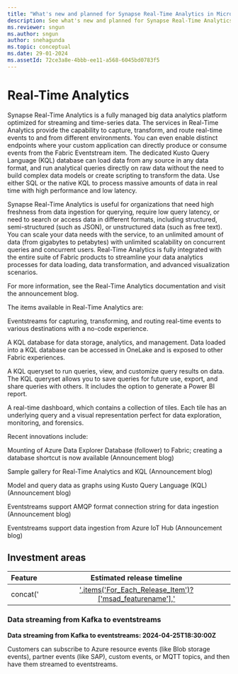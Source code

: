 ```yaml
---
title: "What's new and planned for Synapse Real-Time Analytics in Microsoft Fabric"
description: See what's new and planned for Synapse Real-Time Analytics in Microsoft Fabric. Fabric Real-Time Analytics release plans or roadmap.
ms.reviewer: sngun
ms.author: sngun
author: snehagunda
ms.topic: conceptual
ms.date: 29-01-2024 
ms.assetId: 72ce3a8e-4bbb-ee11-a568-6045bd0783f5
---
```

# Real-Time Analytics

Synapse Real-Time Analytics is a fully managed big data analytics platform optimized for streaming and time-series data. The services in Real-Time Analytics provide the capability to capture, transform, and route real-time events to and from different environments. You can even enable distinct endpoints where your custom application can directly produce or consume events from the Fabric Eventstream item. The dedicated Kusto Query Language (KQL) database can load data from any source in any data format, and run analytical queries directly on raw data without the need to build complex data models or create scripting to transform the data. Use either SQL or the native KQL to process massive amounts of data in real time with high performance and low latency.

Synapse Real-Time Analytics is useful for organizations that need high freshness from data ingestion for querying, require low query latency, or need to search or access data in different formats, including structured, semi-structured (such as JSON), or unstructured data (such as free text). You can scale your data needs with the service, to an unlimited amount of data (from gigabytes to petabytes) with unlimited scalability on concurrent queries and concurrent users. Real-Time Analytics is fully integrated with the entire suite of Fabric products to streamline your data analytics processes for data loading, data transformation, and advanced visualization scenarios.

For more information, see the Real-Time Analytics documentation and visit the announcement blog.

The items available in Real-Time Analytics are:

Eventstreams for capturing, transforming, and routing real-time events to various destinations with a no-code experience.

A KQL database for data storage, analytics, and management. Data loaded into a KQL database can be accessed in OneLake and is exposed to other Fabric experiences.

A KQL queryset to run queries, view, and customize query results on data. The KQL queryset allows you to save queries for future use, export, and share queries with others. It includes the option to generate a Power BI report.

A real-time dashboard, which contains a collection of tiles. Each tile has an underlying query and a visual representation perfect for data exploration, monitoring, and forensics.

Recent innovations include:

Mounting of Azure Data Explorer Database (follower) to Fabric; creating a database shortcut is now available (Announcement blog)

Sample gallery for Real-Time Analytics and KQL (Announcement blog)

Model and query data as graphs using Kusto Query Language (KQL) (Announcement blog)

Eventstreams support AMQP format connection string for data ingestion (Announcement blog)

Eventstreams support data ingestion from Azure IoT Hub (Announcement blog)
## Investment areas

|     **Feature**      | **Estimated release timeline** |  
|:-------------------| :------------------------------:|
concat('|[',items('For_Each_Release_Item')?['msad_featurename'],'](#',outputs('compose_hyperLink_'),')|',outputs('Compose_ReleaseDate'),'|',variables('var_newLine'))

### <a name="Data-streaming"></a>Data streaming from Kafka to eventstreams
**Data streaming from Kafka to eventstreams:  2024-04-25T18:30:00Z**

Customers can subscribe to Azure resource events (like Blob storage events),
partner events (like SAP), custom events, or MQTT topics, and then have them
streamed to eventstreams.


